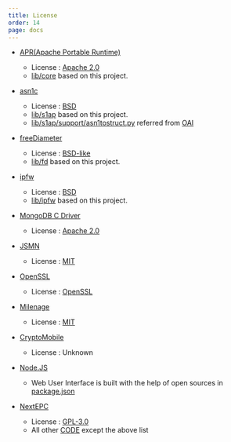 ```yaml
---
title: License
order: 14
page: docs
---
```


- [APR(Apache Portable Runtime)](https://apr.apache.org/)
    - License : [Apache 2.0](http://www.apache.org/licenses/LICENSE-2.0)
    - [lib/core](https://github.com/acetcom/nextepc/tree/master/lib/core) based on this project.


- [asn1c](http://lionet.info/asn1c/)
    - License : [BSD](http://lionet.info/asn1c/asn1c-license.txt)
    - [lib/s1ap](https://github.com/acetcom/nextepc/tree/master/lib/s1ap) based on this project.
    - [lib/s1ap/support/asn1tostruct.py](https://github.com/acetcom/nextepc/tree/master/lib/s1ap/support/asn1tostruct.py) referred from [OAI](http://www.openairinterface.org/)


- [freeDiameter](http://www.freediameter.net/)
    - License : [BSD-like](http://www.freediameter.net/trac/browser/freeDiameter/LICENSE)
    - [lib/fd](https://github.com/acetcom/nextepc/tree/master/lib/fd) based on this project.


- [ipfw](https://www.freebsd.org/cgi/man.cgi?ipfw)
    - License : [BSD](https://www.freebsd.org/copyright/freebsd-license.html)
    - [lib/ipfw](https://github.com/acetcom/nextepc/tree/master/lib/ipfw) based on this project.


- [MongoDB C Driver](http://mongoc.org/)
    - License : [Apache 2.0](http://www.apache.org/licenses/LICENSE-2.0)


- [JSMN](http://zserge.com/jsmn.html)
    - License : [MIT](https://opensource.org/licenses/mit-license.php)


- [OpenSSL](https://www.openssl.org/)
    - License : [OpenSSL](https://www.openssl.org/source/license.html)


- [Milenage](http://web.mit.edu/freebsd/head/contrib/wpa/src/crypto/milenage.c)
    - License : [MIT](https://opensource.org/licenses/mit-license.php)


- [CryptoMobile](https://github.com/mitshell/CryptoMobile)
    - License : Unknown


- [Node.JS](https://nodejs.org)
    - Web User Interface is built with the help of open sources in [package.json](https://github.com/acetcom/nextepc/tree/master/webui/package.json)


- [NextEPC](http://nextepc.org)
    - License : [GPL-3.0](https://www.gnu.org/licenses/gpl-3.0.en.html)
    - All other [CODE](https://github.com/acetcom/nextepc) except the above list

